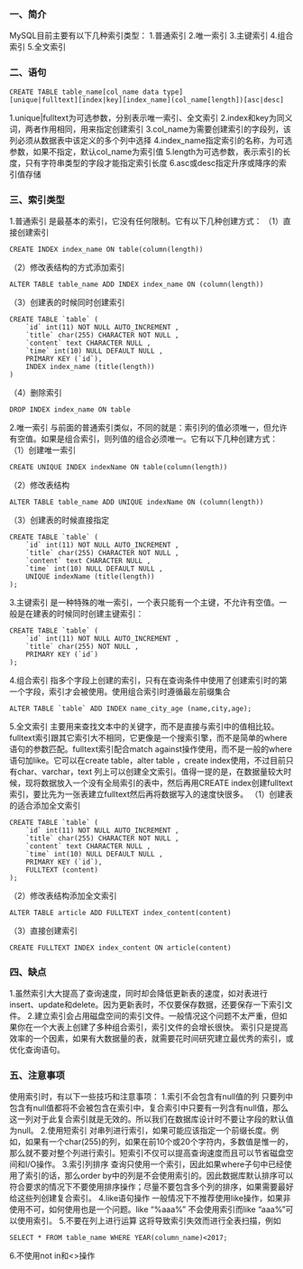 ### 一、简介

MySQL目前主要有以下几种索引类型：
1.普通索引
2.唯一索引
3.主键索引
4.组合索引
5.全文索引

### 二、语句

```
CREATE TABLE table_name[col_name data type]
[unique|fulltext][index|key][index_name](col_name[length])[asc|desc]
```

1.unique|fulltext为可选参数，分别表示唯一索引、全文索引
2.index和key为同义词，两者作用相同，用来指定创建索引
3.col_name为需要创建索引的字段列，该列必须从数据表中该定义的多个列中选择
4.index_name指定索引的名称，为可选参数，如果不指定，默认col_name为索引值
5.length为可选参数，表示索引的长度，只有字符串类型的字段才能指定索引长度
6.asc或desc指定升序或降序的索引值存储

### 三、索引类型

1.普通索引
是最基本的索引，它没有任何限制。它有以下几种创建方式：
（1）直接创建索引

```
CREATE INDEX index_name ON table(column(length))
```

（2）修改表结构的方式添加索引

```
ALTER TABLE table_name ADD INDEX index_name ON (column(length))
```

（3）创建表的时候同时创建索引

```
CREATE TABLE `table` (
    `id` int(11) NOT NULL AUTO_INCREMENT ,
    `title` char(255) CHARACTER NOT NULL ,
    `content` text CHARACTER NULL ,
    `time` int(10) NULL DEFAULT NULL ,
    PRIMARY KEY (`id`),
    INDEX index_name (title(length))
)
```

（4）删除索引

```
DROP INDEX index_name ON table
```

2.唯一索引
与前面的普通索引类似，不同的就是：索引列的值必须唯一，但允许有空值。如果是组合索引，则列值的组合必须唯一。它有以下几种创建方式：
（1）创建唯一索引

```
CREATE UNIQUE INDEX indexName ON table(column(length))
```

（2）修改表结构

```
ALTER TABLE table_name ADD UNIQUE indexName ON (column(length))
```

（3）创建表的时候直接指定

```
CREATE TABLE `table` (
    `id` int(11) NOT NULL AUTO_INCREMENT ,
    `title` char(255) CHARACTER NOT NULL ,
    `content` text CHARACTER NULL ,
    `time` int(10) NULL DEFAULT NULL ,
    UNIQUE indexName (title(length))
);
```

3.主键索引
是一种特殊的唯一索引，一个表只能有一个主键，不允许有空值。一般是在建表的时候同时创建主键索引：

```
CREATE TABLE `table` (
    `id` int(11) NOT NULL AUTO_INCREMENT ,
    `title` char(255) NOT NULL ,
    PRIMARY KEY (`id`)
);
```

4.组合索引
指多个字段上创建的索引，只有在查询条件中使用了创建索引时的第一个字段，索引才会被使用。使用组合索引时遵循最左前缀集合

```
ALTER TABLE `table` ADD INDEX name_city_age (name,city,age); 
```

5.全文索引
主要用来查找文本中的关键字，而不是直接与索引中的值相比较。fulltext索引跟其它索引大不相同，它更像是一个搜索引擎，而不是简单的where语句的参数匹配。fulltext索引配合match against操作使用，而不是一般的where语句加like。它可以在create table，alter table ，create index使用，不过目前只有char、varchar，text 列上可以创建全文索引。值得一提的是，在数据量较大时候，现将数据放入一个没有全局索引的表中，然后再用CREATE index创建fulltext索引，要比先为一张表建立fulltext然后再将数据写入的速度快很多。
（1）创建表的适合添加全文索引

```
CREATE TABLE `table` (
    `id` int(11) NOT NULL AUTO_INCREMENT ,
    `title` char(255) CHARACTER NOT NULL ,
    `content` text CHARACTER NULL ,
    `time` int(10) NULL DEFAULT NULL ,
    PRIMARY KEY (`id`),
    FULLTEXT (content)
);
```

（2）修改表结构添加全文索引

```
ALTER TABLE article ADD FULLTEXT index_content(content)
```

（3）直接创建索引

```
CREATE FULLTEXT INDEX index_content ON article(content)
```

### 四、缺点

1.虽然索引大大提高了查询速度，同时却会降低更新表的速度，如对表进行insert、update和delete。因为更新表时，不仅要保存数据，还要保存一下索引文件。
2.建立索引会占用磁盘空间的索引文件。一般情况这个问题不太严重，但如果你在一个大表上创建了多种组合索引，索引文件的会增长很快。
索引只是提高效率的一个因素，如果有大数据量的表，就需要花时间研究建立最优秀的索引，或优化查询语句。

### 五、注意事项

使用索引时，有以下一些技巧和注意事项：
1.索引不会包含有null值的列
只要列中包含有null值都将不会被包含在索引中，复合索引中只要有一列含有null值，那么这一列对于此复合索引就是无效的。所以我们在数据库设计时不要让字段的默认值为null。
2.使用短索引
对串列进行索引，如果可能应该指定一个前缀长度。例如，如果有一个char(255)的列，如果在前10个或20个字符内，多数值是惟一的，那么就不要对整个列进行索引。短索引不仅可以提高查询速度而且可以节省磁盘空间和I/O操作。
3.索引列排序
查询只使用一个索引，因此如果where子句中已经使用了索引的话，那么order by中的列是不会使用索引的。因此数据库默认排序可以符合要求的情况下不要使用排序操作；尽量不要包含多个列的排序，如果需要最好给这些列创建复合索引。
4.like语句操作
一般情况下不推荐使用like操作，如果非使用不可，如何使用也是一个问题。like “%aaa%” 不会使用索引而like “aaa%”可以使用索引。
5.不要在列上进行运算
这将导致索引失效而进行全表扫描，例如

```
SELECT * FROM table_name WHERE YEAR(column_name)<2017;
```

6.不使用not in和<>操作